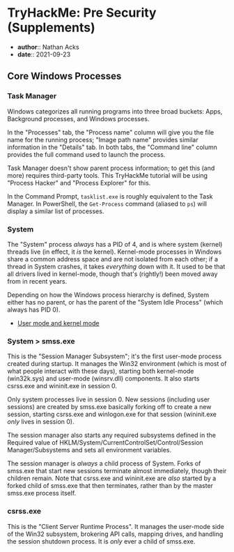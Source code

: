 # TryHackMe: Pre Security (Supplements)

* **author**:: Nathan Acks
* **date**:: 2021-09-23

## Core Windows Processes

### Task Manager

Windows categorizes all running programs into three broad buckets: Apps, Background processes, and Windows processes.

In the "Processes" tab, the "Process name" column will give you the file name for the running process; "Image path name" provides similar information in the "Details" tab. In both tabs, the "Command line" column provides the full command used to launch the process.

Task Manager doesn't show parent process information; to get this (and more) requires third-party tools. This TryHackMe tutorial will be using "Process Hacker" and "Process Explorer" for this.

In the Command Prompt, `tasklist.exe` is roughly equivalent to the Task Manager. In PowerShell, the `Get-Process` command (aliased to `ps`) will display a similar list of processes.

### System

The "System" process *always* has a PID of 4, and is where system (kernel) threads live (in effect, it *is* the kernel). Kernel-mode processes in Windows share a common address space and are not isolated from each other; if a thread in System crashes, it takes *everything* down with it. It used to be that all drivers lived in kernel-mode, though that's (rightly!) been moved away from in recent years.

Depending on how the Windows process hierarchy is defined, System either has no parent, or has the parent of the "System Idle Process" (which always has PID 0).

* [User mode and kernel mode](https://docs.microsoft.com/en-us/windows-hardware/drivers/gettingstarted/user-mode-and-kernel-mode)

### System > smss.exe

This is the "Session Manager Subsystem"; it's the first user-mode process created during startup. It manages the Win32 environment (which is most of what people interact with these days), starting both kernel-mode (win32k.sys) and user-mode (winsrv.dll) components. It also starts csrss.exe and wininit.exe in session 0.

Only system processes live in session 0. New sessions (including user sessions) are created by smss.exe basically forking off to create a new session, starting csrss.exe and winlogon.exe for that session (wininit.exe *only* lives in session 0).

The session manager also starts any required subsystems defined in the Required value of HKLM/System/CurrentControlSet/Control/Session Manager/Subsystems and sets all environment variables. 

The session manager is *always* a child process of System. Forks of smss.exe that start new sessions terminate almost immediately, though their children remain. Note that csrss.exe and wininit.exe are *also* started by a forked child of smss.exe that then terminates, rather than by the master smss.exe process itself.

### csrss.exe

This is the "Client Server Runtime Process". It manages the user-mode side of the Win32 subsystem, brokering API calls, mapping drives, and handling the session shutdown process. It is *only* ever a child of smss.exe.
